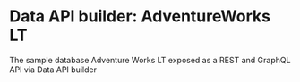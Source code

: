 # Data API builder: AdventureWorks LT

The sample database Adventure Works LT exposed as a REST and GraphQL API via Data API builder
